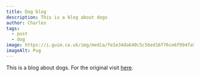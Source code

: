 ```yaml
---
title: Dog blog
description: This is a blog about dogs
author: Charles
tags:
  - post
  - dog
image: https://i.guim.co.uk/img/media/fe1e34da640c5c56ed16f76ce6f994fa9343d09d/0_174_3408_2046/master/3408.jpg?width=620&quality=45&auto=format&fit=max&dpr=2&s=064680b85e72644d9cc2e69e2763c541
imageAlt: Pug
---
```

This is a blog about dogs. For the original visit [here](https://www.theguardian.com/science/2019/jun/17/how-dogs-capture-your-heart-evolution-puppy-dog-eyes).